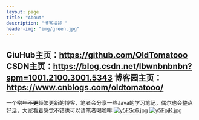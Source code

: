 ```yaml
---
layout: page
title: "About"
description: "博客描述 " 
header-img: "img/green.jpg"
---
```


GiuHub主页：https://github.com/OldTomatooo
CSDN主页：https://blog.csdn.net/lbwnbnbnbn?spm=1001.2100.3001.5343
博客园主页：https://www.cnblogs.com/oldtomatooo/
---
一个~~常年不更~~频繁更新的博客，笔者会分享一些Java的学习笔记，偶尔也会整点好活，大家看着感觉不错也可以请笔者喝咖啡
[![y5FSc6.jpg](https://s3.ax1x.com/2021/02/20/y5FSc6.jpg)](https://imgchr.com/i/y5FSc6)
[![y5FpjK.jpg](https://s3.ax1x.com/2021/02/20/y5FpjK.jpg)](https://imgchr.com/i/y5FpjK)
